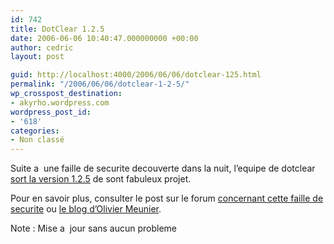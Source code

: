 ```yaml
---
id: 742
title: DotClear 1.2.5
date: 2006-06-06 10:40:47.000000000 +00:00
author: cedric
layout: post

guid: http://localhost:4000/2006/06/06/dotclear-125.html
permalink: "/2006/06/06/dotclear-1-2-5/"
wp_crosspost_destination:
- akyrho.wordpress.com
wordpress_post_id:
- '618'
categories:
- Non classé
---
```

<img src="https://i0.wp.com/parenthese.be/dotclear/images/dotclear.png?w=900" alt="" data-recalc-dims="1" />Suite a  une faille de securite decouverte dans la nuit, l’equipe de dotclear [sort la version 1.2.5](http://www.dotclear.net/download.html) de sont fabuleux projet.

Pour en savoir plus, consulter le post sur le forum [concernant cette faille de securite](http://www.dotclear.net/forum/viewtopic.php?id=18707) ou [le blog d’Olivier Meunier](http://www.neokraft.net/post/2006/06/06/DotClear-125).

Note : Mise a  jour sans aucun probleme